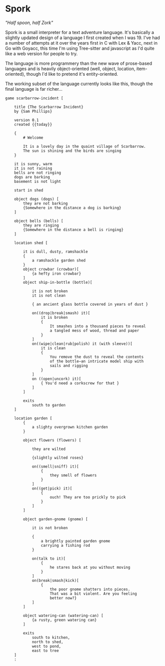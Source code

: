 # Spork

_"Half spoon, half Zork"_

Spork is a small interpreter for a text adventure language. It's basically a slightly updated design of a language I first created when I was 19. I've had a number of attempts at it over the years first in C with Lex & Yacc, next in Go with Goyacc, this time I'm using Tree-sitter and javascript as I'd quite like a web version for people to try.

The language is more programmery than the new wave of prose-based languages and is heavily object-oriented (well, object, location, item-oriented), though I'd like to pretend it's entity-oriented.

The working subset of the language currently looks like this, though the final language is far richer…

    game scarbarrow-incident [

    	title {The Scarbarrow Incident}
    	by {Sam Phillips}

    	version 0.1
    	created {{today}}

    	{
    		# Welcome

    		It is a lovely day in the quaint village of Scarbarrow.
    		The sun is shining and the birds are singing
    	}

    	it is sunny, warm
    	it is not raining
    	bells are not ringing
    	dogs are barking
    	basement is not light

    	start in shed

    	object dogs (dogs) [
    		they are not barking
    		{Somewhere in the distance a dog is barking}
    	]

    	object bells (bells) [
    		they are ringing
    		{Somewhere in the distance a bell is ringing}
    	]

    	location shed [

    		it is dull, dusty, ramshackle
    		{
    			a ramshackle garden shed
    		}
    		object crowbar (crowbar)[
    			{a hefty iron crowbar}
    		]
    		object ship-in-bottle (bottle)[

    			it is not broken
    			it is not clean

    			{ an ancient glass bottle covered in years of dust }

    			on((drop|break|smash) it)[
    				it is broken
    				{
    					It smashes into a thousand pieces to reveal
    					a tangled mess of wood, thread and paper
    				}
    			]
    			on((wipe|clean|rub|polish) it (with sleeve))[
    				it is clean
    				{
    					You remove the dust to reveal the contents
    					of the bottle—an intricate model ship with
    					sails and rigging
    				}
    			]
    			on ((open|uncork) it)[
    				{ You'd need a corkscrew for that }
    			]
    		]

    		exits
    			south to garden
    	]

    	location garden [
    		{
    			a slighty overgrown kitchen garden
    		}

    		object flowers (flowers) [

    			they are wilted

    			{slightly wilted roses}

    			on((smell|sniff) it)[
    				{
    					they smell of flowers
    				}
    			]
    			on((get|pick) it)[
    				{
    					ouch! They are too prickly to pick
    				}
    			]
    		]

    		object garden-gnome (gnome) [

    			it is not broken

    			{
    				a brightly painted garden gnome
    				carrying a fishing rod
    			}

    			on(talk to it)[
    				{
    					he stares back at you without moving
    				}
    			]
    			on(break|smash|kick)[
    				{
    					the poor gnome shatters into pieces.
    					That was a bit violent. Are you feeling
    					better now?}
    			]
    		]

    		object watering-can (watering-can) [
    			{a rusty, green watering can}
    		]

    		exits
    			south to kitchen,
    			north to shed,
    			west to pond,
    			east to tree
    	]
    	:
